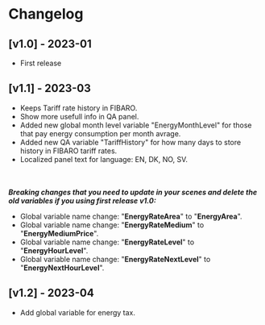 # Changelog

## [v1.0] - 2023-01
- First release

## [v1.1] - 2023-03
- Keeps Tariff rate history in FIBARO.
- Show more usefull info in QA panel.
- Added new global month level variable "EnergyMonthLevel" for those that pay energy consumption per month avrage.
- Added new QA variable "TariffHistory" for how many days to store history in FIBARO tariff rates.
- Localized panel text for language: EN, DK, NO, SV.

<br></br>
<i><b>Breaking changes that you need to update in your scenes and delete the old variables if you using first release v1.0:</b></i>
- Global variable name change: "<b>EnergyRateArea</b>" to "<b>EnergyArea</b>".
- Global variable name change: "<b>EnergyRateMedium</b>" to "<b>EnergyMediumPrice</b>".
- Global variable name change: "<b>EnergyRateLevel</b>" to "<b>EnergyHourLevel</b>".
- Global variable name change: "<b>EnergyRateNextLevel</b>" to "<b>EnergyNextHourLevel</b>".

## [v1.2] - 2023-04
- Add global variable for energy tax.


